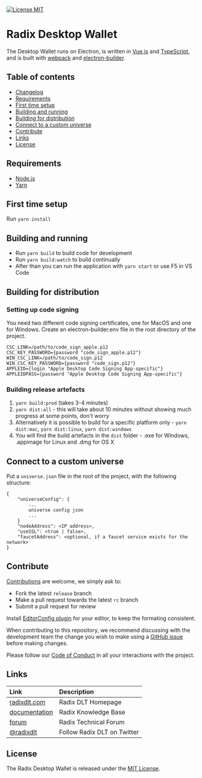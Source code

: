 [![License MIT](https://img.shields.io/badge/license-MIT-blue.svg)](LICENSE)

# Radix Desktop Wallet

The Desktop Wallet runs on Electron, is written in [Vue.js](https://vuejs.org/) and [TypeScript](https://www.typescriptlang.org/), and is built with [webpack](https://webpack.js.org/) and [electron-builder](https://www.electron.build/).

## Table of contents

- [Changelog](CHANGELOG.md)
- [Requirements](#requirements)
- [First time setup](#first-time-setup)
- [Building and running](#building-and-running)
- [Building for distribution](#building-for-distribution)
- [Connect to a custom universe](#connect-to-a-custom-universe)
- [Contribute](#contribute)
- [Links](#links)
- [License](#license)

## Requirements

- [Node.js](https://nodejs.org/en/)
- [Yarn](https://yarnpkg.com/)

## First time setup

Run `yarn install`

## Building and running

- Run `yarn build` to build code for development
- Run `yarn build:watch` to build continually
- After than you can run the application with `yarn start` or use F5 in VS Code

## Building for distribution

### Setting up code signing

You need two different code signing certificates, one for MacOS and one for Windows. Create an electron-builder.env file in the root directory of the project.

```
CSC_LINK=/path/to/code_sign_apple.p12
CSC_KEY_PASSWORD={password "code_sign_apple.p12"}
WIN_CSC_LINK=/path/to/code_sign.p12
WIN_CSC_KEY_PASSWORD={password "code_sign.p12"}
APPLEID={login "Apple Desktop Code Signing App-specific"}
APPLEIDPASS={password "Apple Desktop Code Signing App-specific"}
```

### Building release artefacts

1. `yarn build:prod` (takes 3-4 minutes)
2. `yarn dist:all` - this will take about 10 minutes without showing much progress at some points, don't worry
3. Alternatively it is possible to build for a specific platform only - `yarn dist:mac`, `yarn dist:linux`, `yarn dist:windows`
4. You will find the build artefacts in the `dist` folder - .exe for Windows, .appimage for Linux and .dmg for OS X

## Connect to a custom universe

Put a `universe.json` file in the root of the project, with the following structure:

```
{
    "universeConfig": {
        ...
        universe config json
        ...
    }
    "nodeAddress": <IP address>,
    "useSSL": <true | false>,
    "faucetAddress": <optional, if a faucet service exists for the network>
}
```

## Contribute

[Contributions](CONTRIBUTING.md) are welcome, we simply ask to:

- Fork the latest `release` branch
- Make a pull request towards the latest `rc` branch
- Submit a pull request for review

Install [EditorConfig plugin](http://editorconfig.org/) for your editor, to keep the formating consistent.

When contributing to this repository, we recommend discussing with the development team the change you wish to make using a [GitHub issue](https://github.com/radixdlt/desktop-wallet/issues) before making changes.

Please follow our [Code of Conduct](CODE_OF_CONDUCT.md) in all your interactions with the project.

## Links

| Link | Description |
| :----- | :------ |
[radixdlt.com](https://radixdlt.com/) | Radix DLT Homepage
[documentation](https://docs.radixdlt.com/) | Radix Knowledge Base
[forum](https://forum.radixdlt.com/) | Radix Technical Forum
[@radixdlt](https://twitter.com/radixdlt) | Follow Radix DLT on Twitter

## License

The Radix Desktop Wallet is released under the [MIT License](LICENSE).
